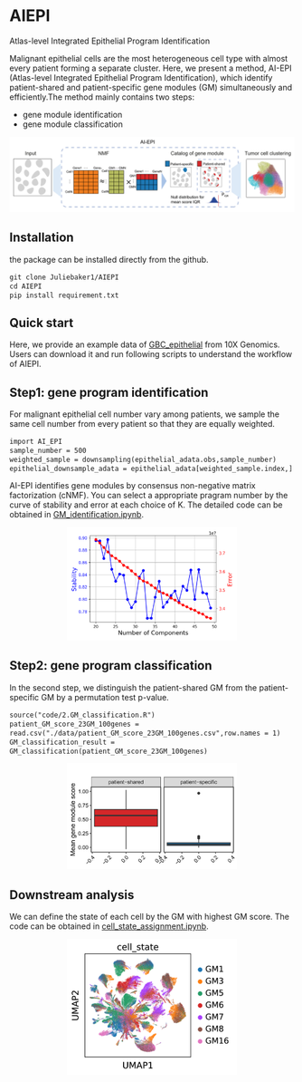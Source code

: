 # AIEPI
Atlas-level Integrated Epithelial Program Identification

Malignant epithelial cells are the most heterogeneous cell type with almost every patient forming a separate cluster. Here, we present a method, AI-EPI (Atlas-level Integrated Epithelial Program Identification), which identify patient-shared and patient-specific gene modules (GM) simultaneously and efficiently.The
method mainly contains two steps:

-   gene module identification
-   gene module classification

<div align=center> 
<img src="./inst/workflow.png" alt="workflow.png">
</div> 

Installation
------------

the package can be installed directly from the github.

```
git clone Juliebaker1/AIEPI
cd AIEPI
pip install requirement.txt
```

Quick start
-----------

Here, we provide an example data of [GBC_epithelial](http://lifeome.net/software/hrg/GBC_epithelial.h5ad) 
from 10X Genomics. Users can download it and run following scripts to understand the workflow of AIEPI.

## Step1: gene program identification

For malignant epithelial cell number vary among patients, we sample the same cell number from every patient so that they are equally weighted.

```
import AI_EPI
sample_number = 500
weighted_sample = downsampling(epithelial_adata.obs,sample_number)
epithelial_downsample_adata = epithelial_adata[weighted_sample.index,]
```
AI-EPI identifies gene modules by consensus non-negative matrix factorization (cNMF). You can select a appropriate pragram number by the curve of stability and error at each choice of K. The detailed code can be obtained in [GM_identification.ipynb]("./code/1.GM_identification.ipynb").

<div align=center> 
<img src="./inst/Epithelial.k_selection.png" width = "300" alt="Epithelial.k_selection.png">
</div> 


## Step2: gene program classification

In the second step, we distinguish the patient-shared GM from the patient-specific GM by a permutation test p-value.  

```
source("code/2.GM_classification.R")
patient_GM_score_23GM_100genes = read.csv("./data/patient_GM_score_23GM_100genes.csv",row.names = 1)
GM_classification_result = GM_classification(patient_GM_score_23GM_100genes)
```
<div align=center> 
<img src="./inst/IQR.png" width = "300"  alt="IQR.png">
</div> 

## Downstream analysis

We can define the state of each cell by the GM with highest GM score. The code can be obtained in [cell_state_assignment.ipynb]("./code/3.cell_state_assignment.ipynb").


<div align=center> 
<img src="./inst/cell_state.png" width = "300" alt="cell_state.png">
</div> 

